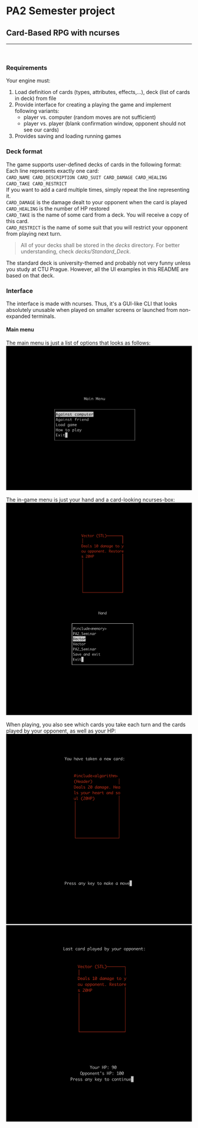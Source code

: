 # PA2 Semester project 
## Card-Based RPG with ncurses
<hr><br>  


### Requirements
Your engine must:  
1. Load definition of cards (types, attributes, effects,...), deck (list of cards in deck) from file
2. Provide interface for creating a playing the game and implement following variants:   
   - player vs. computer (random moves are not sufficient)
   - player vs. player (blank confirmation window, opponent should not see our cards)  
3. Provides saving and loading running games  


### Deck format
The game supports user-defined decks of cards in the following format:
Each line represents exactly one card:  
`CARD_NAME CARD_DESCRIPTION CARD_SUIT CARD_DAMAGE CARD_HEALING CARD_TAKE CARD_RESTRICT`  
If you want to add a card multiple times, simply repeat the line representing it.  
`CARD_DAMAGE` is the damage dealt to your opponent when the card is played  
`CARD_HEALING` is the number of HP restored  
`CARD_TAKE` is the name of some card from a deck. You will receive a copy of this card.  
`CARD_RESTRICT` is the name of some suit that you will restrict your opponent from playing next turn.  

> All of your decks shall be stored in the *decks* directory.
> For better understanding, check *decks/Standard_Deck*.

The standard deck is university-themed and probably not very funny unless you study at CTU Prague.
However, all the UI examples in this README are based on that deck.

### Interface
The interface is made with ncurses. Thus, it's a GUI-like CLI that looks absolutely unusable when played on smaller screens or launched from non-expanded terminals.

#### Main menu
The main menu is just a list of options that looks as follows:  
![Main menu img alt text](readmemd-images/main-menu.png)  

The in-game menu is just your hand and a card-looking ncurses-box:  
![Game menu img alt text](readmemd-images/game-menu.png)  

When playing, you also see which cards you take each turn and the cards played by your opponent, as well as your HP:
![Card taken img alt text](readmemd-images/card-taken.png)![Card played by opponent img alt text](readmemd-images/opponent-played.png)